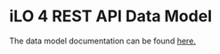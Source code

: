 # iLO 4 REST API Data Model
The data model documentation can be found
<a href="http://h22208.www2.hp.com/eginfolib/servers/docs/HPRestfultool/iLo4/data_model_reference.html" target="_blank"> here.
